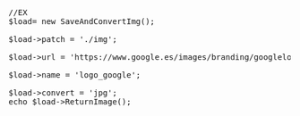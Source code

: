 <pre>
//EX
$load= new SaveAndConvertImg();

$load->patch = './img';

$load->url = 'https://www.google.es/images/branding/googlelogo/1x/googlelogo_color_272x92dp.png';

$load->name = 'logo_google';

$load->convert = 'jpg';
echo $load->ReturnImage();
</pre>
